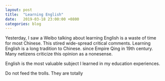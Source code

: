 ```yaml
---
layout: post
title:  "Learning English"
date:   2019-03-18 23:00:00 +0800
categories: blog
---
```


Yesterday, I saw a Weibo talking about learning English is a waste of time for most Chinese. This stired wide-spread critical comments. Learning English is a long tradition to Chinese. since Empire Qing in 19th century. Many netizens criticize this opinion as a nonesense.

English is the most valuable subject I learned in my education experiences.

Do not feed the trolls. They are totally 
